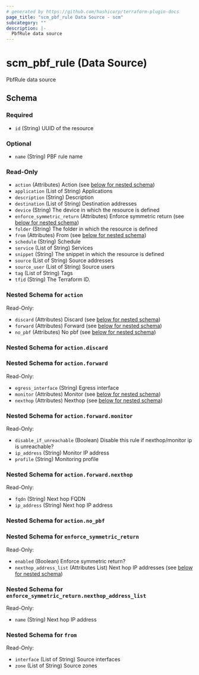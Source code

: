 ```yaml
---
# generated by https://github.com/hashicorp/terraform-plugin-docs
page_title: "scm_pbf_rule Data Source - scm"
subcategory: ""
description: |-
  PbfRule data source
---
```


# scm_pbf_rule (Data Source)

PbfRule data source



<!-- schema generated by tfplugindocs -->
## Schema

### Required

- `id` (String) UUID of the resource

### Optional

- `name` (String) PBF rule name

### Read-Only

- `action` (Attributes) Action (see [below for nested schema](#nestedatt--action))
- `application` (List of String) Applications
- `description` (String) Description
- `destination` (List of String) Destination addresses
- `device` (String) The device in which the resource is defined
- `enforce_symmetric_return` (Attributes) Enforce symmetric return (see [below for nested schema](#nestedatt--enforce_symmetric_return))
- `folder` (String) The folder in which the resource is defined
- `from` (Attributes) From (see [below for nested schema](#nestedatt--from))
- `schedule` (String) Schedule
- `service` (List of String) Services
- `snippet` (String) The snippet in which the resource is defined
- `source` (List of String) Source addresses
- `source_user` (List of String) Source users
- `tag` (List of String) Tags
- `tfid` (String) The Terraform ID.

<a id="nestedatt--action"></a>
### Nested Schema for `action`

Read-Only:

- `discard` (Attributes) Discard (see [below for nested schema](#nestedatt--action--discard))
- `forward` (Attributes) Forward (see [below for nested schema](#nestedatt--action--forward))
- `no_pbf` (Attributes) No pbf (see [below for nested schema](#nestedatt--action--no_pbf))

<a id="nestedatt--action--discard"></a>
### Nested Schema for `action.discard`


<a id="nestedatt--action--forward"></a>
### Nested Schema for `action.forward`

Read-Only:

- `egress_interface` (String) Egress interface
- `monitor` (Attributes) Monitor (see [below for nested schema](#nestedatt--action--forward--monitor))
- `nexthop` (Attributes) Nexthop (see [below for nested schema](#nestedatt--action--forward--nexthop))

<a id="nestedatt--action--forward--monitor"></a>
### Nested Schema for `action.forward.monitor`

Read-Only:

- `disable_if_unreachable` (Boolean) Disable this rule if nexthop/monitor ip is unreachable?
- `ip_address` (String) Monitor IP address
- `profile` (String) Monitoring profile


<a id="nestedatt--action--forward--nexthop"></a>
### Nested Schema for `action.forward.nexthop`

Read-Only:

- `fqdn` (String) Next hop FQDN
- `ip_address` (String) Next hop IP address



<a id="nestedatt--action--no_pbf"></a>
### Nested Schema for `action.no_pbf`



<a id="nestedatt--enforce_symmetric_return"></a>
### Nested Schema for `enforce_symmetric_return`

Read-Only:

- `enabled` (Boolean) Enforce symmetric return?
- `nexthop_address_list` (Attributes List) Next hop IP addresses (see [below for nested schema](#nestedatt--enforce_symmetric_return--nexthop_address_list))

<a id="nestedatt--enforce_symmetric_return--nexthop_address_list"></a>
### Nested Schema for `enforce_symmetric_return.nexthop_address_list`

Read-Only:

- `name` (String) Next hop IP address



<a id="nestedatt--from"></a>
### Nested Schema for `from`

Read-Only:

- `interface` (List of String) Source interfaces
- `zone` (List of String) Source zones
